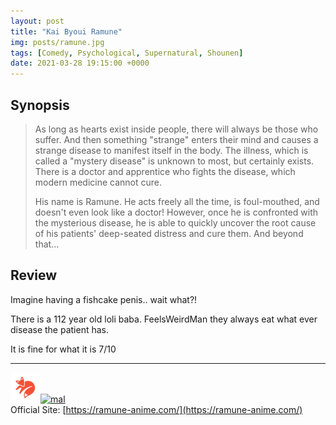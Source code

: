 ```yaml
---
layout: post
title: "Kai Byoui Ramune"
img: posts/ramune.jpg 
tags: [Comedy, Psychological, Supernatural, Shounen]
date: 2021-03-28 19:15:00 +0000
---
```


## Synopsis
>As long as hearts exist inside people, there will always be those who suffer. And then something "strange" enters their mind and causes a strange disease to manifest itself in the body. The illness, which is called a "mystery disease" is unknown to most, but certainly exists. There is a doctor and apprentice who fights the disease, which modern medicine cannot cure.
>
>His name is Ramune. He acts freely all the time, is foul-mouthed, and doesn't even look like a doctor! However, once he is confronted with the mysterious disease, he is able to quickly uncover the root cause of his patients' deep-seated distress and cure them. And beyond that...

## Review
Imagine having a fishcake penis.. wait what?!

There is a 112 year old loli baba. FeelsWeirdMan they always eat what ever disease the patient has.
   
It is fine for what it is 7/10

---

[![kitsu](..\assets\img\kitsu.png)](https://kitsu.io/anime/kai-byoui-ramune)[![mal](..\assets\img\mal.ico)](https://myanimelist.net/anime/42822/Kai_Byoui_Ramune)  
Official Site: [https://ramune-anime.com/](https://ramune-anime.com/)